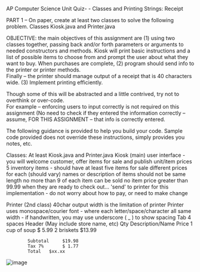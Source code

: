 AP Computer Science 
Unit Quiz- - Classes and Printing Strings:  Receipt


PART 1 – On paper, create at least two classes to solve the following problem.  Classes Kiosk.java and Printer.java

OBJECTIVE:  the main objectives of this assignment are (1) using two classes together, passing back and/or forth 
parameters or arguments to needed constructors and methods.  Kiosk will print basic instructions and a list of
 possible items to choose from and prompt the user about what they want to buy.
When purchases are complete, (2) program should send info to the printer or printer methods.  
Finally – the printer should manage output of a receipt that is 40 characters wide. (3) Implement printing efficiently.

Though some of this will be abstracted and a little contrived, try not to overthink or over-code.  
For example – enforcing users to input correctly is not required on this assignment (No need to check 
if they entered the information correctly – assume, FOR THIS ASSIGNMENT – that info is correctly entered.

The following guidance is provided to help you build your code.  Sample code provided does not override 
these instructions, simply provides you notes, etc.

Classes: At least Kiosk.java and Printer.java
Kiosk (main)
	user interface - you will welcome customer, offer items for sale
			and publish unit/item prices				
	5 inventory items - should have at least five items for sale
			different prices for each (should vary)
			names or description of items should not be same length
	no more than 9 of each item can be sold
	no item price greater than 99.99
	when they are ready to check out...
	'send' to printer
	for this implementation - do not worry about how to pay, 
			or need to make change

Printer (2nd class)
40char output width is the limitation of printer
Printer uses monospace/courier font 
	- where each letter/space/character all same width
	- if handwritten, you may use underscore ( _ ) to show spacing
Tab 4 spaces 
Header (May include store name, etc)
Qty	Description/Name		Price
1	cup of soup		$ 5.99
2	briskets			$13.99

		    Subtotal     $19.98
		    Tax 7%       $ 1.77
		    Total	$xx.xx
![image](https://user-images.githubusercontent.com/12175344/138114082-6c3dfb97-c1f7-4819-a2d7-cdd7a76f10b8.png)
